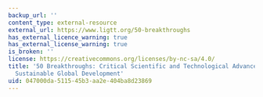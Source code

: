 ```yaml
---
backup_url: ''
content_type: external-resource
external_url: https://www.ligtt.org/50-breakthroughs
has_external_licence_warning: true
has_external_license_warning: true
is_broken: ''
license: https://creativecommons.org/licenses/by-nc-sa/4.0/
title: '50 Breakthroughs: Critical Scientific and Technological Advances Needed for
  Sustainable Global Development'
uid: 047000da-5115-45b3-aa2e-404ba8d23869
---
```

